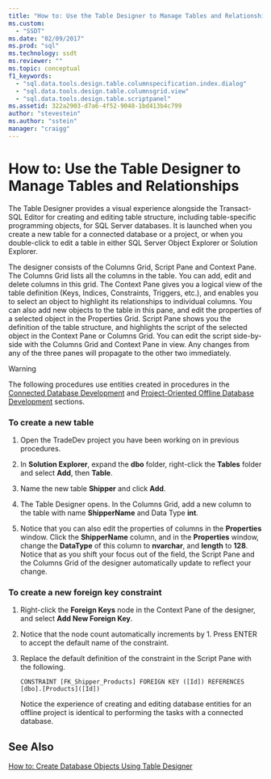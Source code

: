 ```yaml
---
title: "How to: Use the Table Designer to Manage Tables and Relationships | Microsoft Docs"
ms.custom: 
  - "SSDT"
ms.date: "02/09/2017"
ms.prod: "sql"
ms.technology: ssdt
ms.reviewer: ""
ms.topic: conceptual
f1_keywords: 
  - "sql.data.tools.design.table.columnspecification.index.dialog"
  - "sql.data.tools.design.table.columnsgrid.view"
  - "sql.data.tools.design.table.scriptpanel"
ms.assetid: 322a2903-d7a6-4f52-9048-1bd413b4c799
author: "stevestein"
ms.author: "sstein"
manager: "craigg"
---
```

# How to: Use the Table Designer to Manage Tables and Relationships
The Table Designer provides a visual experience alongside the Transact\-SQL Editor for creating and editing table structure, including table-specific programming objects, for SQL Server databases.  It is launched when you create a new table for a connected database or a project, or when you double-click to edit a table in either SQL Server Object Explorer or Solution Explorer.  
  
The designer consists of the Columns Grid, Script Pane and Context Pane. The Columns Grid lists all the columns in the table. You can add, edit and delete columns in this grid.  The Context Pane gives you a logical view of the table definition (Keys, Indices, Constraints, Triggers, etc.), and enables you to select an object to highlight its relationships to individual columns. You can also add new objects to the table in this pane, and edit the properties of a selected object in the Properties Grid. Script Pane shows you the definition of the table structure, and highlights the script of the selected object in the Context Pane or Columns Grid. You can edit the script side-by-side with the Columns Grid and Context Pane in view. Any changes from any of the three panes will propagate to the other two immediately.  
  
> [!WARNING]  
> The following procedures use entities created in procedures in the [Connected Database Development](../ssdt/connected-database-development.md) and [Project-Oriented Offline Database Development](../ssdt/project-oriented-offline-database-development.md) sections.  
  
### To create a new table  
  
1.  Open the TradeDev project you have been working on in previous procedures.  
  
2.  In **Solution Explorer**, expand the **dbo** folder, right-click the **Tables** folder and select **Add**, then **Table**.  
  
3.  Name the new table **Shipper** and click **Add**.  
  
4.  The Table Designer opens. In the Columns Grid, add a new column to the table with name **ShipperName** and Data Type **int**.  
  
5.  Notice that you can also edit the properties of columns in the **Properties** window. Click the **ShipperName** column, and in the **Properties** window, change the **DataType** of this column to **nvarchar**, and **length** to **128**. Notice that as you shift your focus out of the field, the Script Pane and the Columns Grid of the designer automatically update to reflect your change.  
  
### To create a new foreign key constraint  
  
1.  Right-click the **Foreign Keys** node in the Context Pane of the designer, and select **Add New Foreign Key**.  
  
2.  Notice that the node count automatically increments by 1. Press ENTER to accept the default name of the constraint.  
  
3.  Replace the default definition of the constraint in the Script Pane with the following.  
  
    ```  
    CONSTRAINT [FK_Shipper_Products] FOREIGN KEY ([Id]) REFERENCES [dbo].[Products]([Id])  
    ```  
  
    Notice the experience of creating and editing database entities for an offline project is identical to performing the tasks with a connected database.  
  
## See Also  
[How to: Create Database Objects Using Table Designer](../ssdt/how-to-create-database-objects-using-table-designer.md)  
  
